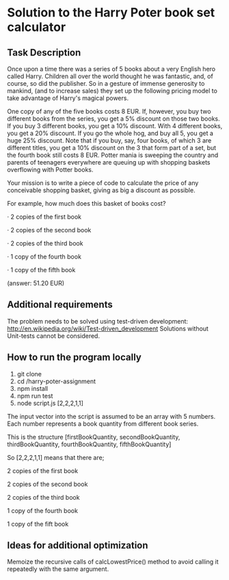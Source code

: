 # Solution to the Harry Poter book set calculator

## Task Description

Once upon a time there was a series of 5 books about a very English hero called Harry. Children all over the world thought he was fantastic, and, of course, so did the publisher. So in a gesture of immense generosity to mankind, (and to increase sales) they set up the following pricing model to take advantage of Harry's magical powers.

One copy of any of the five books costs 8 EUR. If, however, you buy two different books from the series, you get a 5% discount on those two books. If you buy 3 different books, you get a 10% discount. With 4 different books, you get a 20% discount. If you go the whole hog, and buy all 5, you get a huge 25% discount. Note that if you buy, say, four books, of which 3 are different titles, you get a 10% discount on the 3 that form part of a set, but the fourth book still costs 8 EUR. Potter mania is sweeping the country and parents of teenagers everywhere are queuing up with shopping baskets overflowing with Potter books.

Your mission is to write a piece of code to calculate the price of any conceivable shopping basket, giving as big a discount as possible.

For example, how much does this basket of books cost?

·       2 copies of the first book

·       2 copies of the second book

·       2 copies of the third book

·       1 copy of the fourth book

·       1 copy of the fifth book

(answer: 51.20 EUR)

## Additional requirements

The problem needs to be solved using test-driven development: http://en.wikipedia.org/wiki/Test-driven_development Solutions without Unit-tests cannot be considered.

## How to run the program locally

1. git clone
2. cd /harry-poter-assignment
3. npm install
4. npm run test
5. node script.js [2,2,2,1,1]

The input vector into the script is assumed to be an array with 5 numbers. Each number represents a book quantity from different book series.

This is the structure [firstBookQuantity, secondBookQuantity, thirdBookQuantity, fourthBookQuantity, fifthBookQuantity]

So [2,2,2,1,1] means that there are;

2 copies of the first book

2 copies of the second book

2 copies of the third book

1 copy of the fourth book

1 copy of the fift book

## Ideas for additional optimization

Memoize the recursive calls of calcLowestPrice() method to avoid calling it repeatedly with the same argument.
